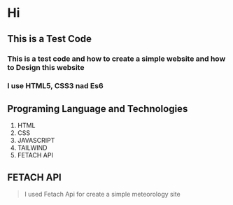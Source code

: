 # Hi
## This is a Test Code 
### This is a test code and how to create a simple website and how to Design this website 
### I use HTML5, CSS3 nad Es6
## Programing Language and Technologies
1. HTML
2. CSS
3. JAVASCRIPT
4. TAILWIND
5. FETACH API
## FETACH API
> I used Fetach Api for create a simple meteorology site

